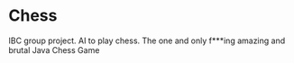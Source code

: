 # Chess
IBC group project. AI to play chess.
The one and only f***ing amazing and brutal Java Chess Game 
